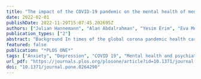 ```yaml
---
title: "The impact of the COVID-19 pandemic on the mental health of medical staff considering the interplay of pandemic burden and psychosocial resources—A rapid systematic review"
date: 2022-02-01
publishDate: 2022-11-29T15:07:45.202695Z
authors: ["Julian Hannemann", "Alan Abdalrahman", "Yesim Erim", "Eva Morawa", "Lucia Jerg-Bretzke", "Petra Beschoner", "Franziska Geiser", "Nina Hiebel", "Kerstin Weidner", "Susann Steudte-Schmiedgen", "Christian Albus"]
publication_types: ["2"]
abstract: "Background In times of the global corona pandemic health care workers (HCWs) fight the disease at the frontline of healthcare services and are confronted with an exacerbated load of pandemic burden. Psychosocial resources are thought to buffer adverse effects of pandemic stressors on mental health. This rapid review summarizes evidence on the specific interplay of pandemic burden and psychosocial resources with regard to the mental health of HCWs during the COVID-19 pandemic. The goal was to derive potential starting points for supportive interventions. Methods We conducted a rapid systematic review following the recommendations of the Cochrane Rapid Reviews Methods Group. We searched 7 databases in February 2021 and included peer-reviewed quantitative studies, that reported related data on pandemic stressors, psychosocial resources, and mental health of HCWs. Results 46 reports were finally included in the review and reported data on all three outcomes at hand. Most studies (n = 41) applied a cross-sectional design. Our results suggest that there are several statistically significant pandemic risk factors for mental health problems in HCWs such as high risk and fear of infection, while resilience, active and emotion-focused coping strategies as well as social support can be considered beneficial when protecting different aspects of mental health in HCWs during the COVID-19 pandemic. Evidence for patterns of interaction between outcomes were found in the context of coping style when facing specific pandemic stressors. Conclusions Our results indicate that several psychosocial resources may play an important role in buffering adverse effects of pandemic burden on the mental health of HCWs in the context of the COVID-19 pandemic. Nevertheless, causal interpretations of mentioned associations are inadequate due to the overall low study quality and the dominance of cross-sectional study designs. Prospective longitudinal studies are required to elucidate the missing links."
featured: false
publication: "*PLOS ONE*"
tags: ["Anxiety", "Depression", "COVID 19", "Mental health and psychiatry", "Pandemics", "Medical risk factors", "Psychological and psychosocial issues", "Psychological stress"]
url_pdf: "https://journals.plos.org/plosone/article?id=10.1371/journal.pone.0264290"
doi: "10.1371/journal.pone.0264290"
---
```



